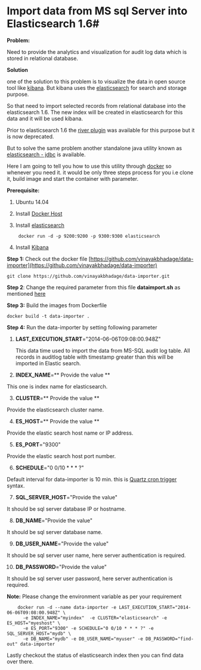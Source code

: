 # Import data from MS sql Server into Elasticsearch 1.6#

**Problem:**

Need to provide the analytics and visualization for audit log data which is stored in relational database. 
 
**Solution**

one of the solution to this problem is to visualize the data in open source tool like [kibana](https://www.elastic.co/products/kibana). But kibana uses the [elasticsearch](https://www.elastic.co/products/elasticsearch) for search and storage purpose.

So that need to import selected records from relational database into the elasticsearch 1.6. The new index will be created in elasticsearch for this data and it will be used kibana.

Prior to elasticsearch 1.6 the [river plugin](https://www.elastic.co/blog/deprecating-rivers) was available for this purpose but it is now deprecated.

But to solve the same problem another standalone java utility known as [elasticsearch - jdbc](https://github.com/jprante/elasticsearch-jdbc) is available. 

Here I am going to tell you how to use this utility through [docker](https://www.docker.com/) so whenever you need it. it would be only three steps process for you i.e clone it, build image and start the container with parameter. 



**Prerequisite:**

1. Ubuntu 14.04
2. Install [Docker Host](https://docs.docker.com/installation/ubuntulinux/)
3. Install [elasticsearch](https://registry.hub.docker.com/_/elasticsearch/) 
	
		docker run -d -p 9200:9200 -p 9300:9300 elasticsearch 

4. Install [Kibana](https://www.elastic.co/products/kibana)



**Step 1:** Check out the docker file [https://github.com/vinayakbhadage/data-importer](https://github.com/vinayakbhadage/data-importer)

	git clone https://github.com/vinayakbhadage/data-importer.git

**Step 2**: Change the required parameter from this file **dataimport.sh** as mentioned [here](https://github.com/jprante/elasticsearch-jdbc)

**Step 3:** Build the images from Dockerfile

	docker build -t data-importer .

**Step 4:** Run the data-importer by setting following parameter 


 1. **LAST_EXECUTION_START**="2014-06-06T09:08:00.948Z"
    
	This data time used to import the data from MS-SQL audit log table. 
 All records in auditlog table with timestamp greater than this will be imported in Elastic search.

 2. **INDEX_NAME**=** Provide the value **

This one is index name for elasticsearch.

 3. **CLUSTER**=** Provide the value **
 
Provide the elasticsearch cluster name.

 4. **ES_HOST**=** Provide the value **
 
 Provide the elastic search host name or IP address.

 5. **ES_PORT**="9300"

 Provide the elastic search host port number.

 6. **SCHEDULE**="0 0/10 * * * ?"

Default interval for data-importer is 10 min. this is [Quartz cron trigger](http://www.quartz-scheduler.org/documentation/quartz-1.x/tutorials/crontrigger) syntax. 
 
 7. **SQL_SERVER_HOST**="Provide the value"

It should be sql server database IP or hostname.

 8. **DB_NAME**="Provide the value"

It should be sql server database name.


 9. **DB_USER_NAME**="Provide the value"
 
It should be sql server user name, here server authentication is required.

 10. **DB_PASSWORD**="Provide the value"

It should be sql server user password, here server authentication is required.

**Note:** Please change the environment variable as per your requirement

		docker run -d --name data-importer -e LAST_EXECUTION_START="2014-06-06T09:08:00.948Z" \
		  -e INDEX_NAME="myindex"  -e CLUSTER="elasticsearch" -e ES_HOST="myeshost" \
		  -e ES_PORT="9300" -e SCHEDULE="0 0/10 * * * ?" -e SQL_SERVER_HOST="mydb" \
		  -e DB_NAME="mydb" -e DB_USER_NAME="myuser" -e DB_PASSWORD="find-out" data-importer



Lastly checkout the status of elasticsearch index then you can find data over there.






